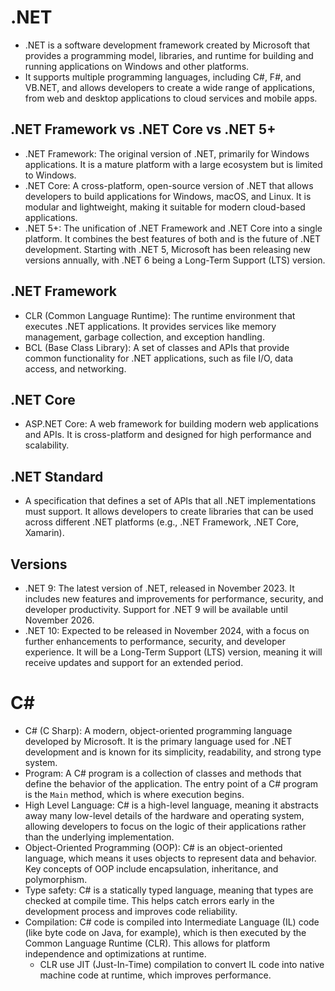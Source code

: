 # .NET

- .NET is a software development framework created by Microsoft that provides a programming model, libraries, and runtime for building and running applications on Windows and other platforms.
- It supports multiple programming languages, including C#, F#, and VB.NET, and allows developers to create a wide range of applications, from web and desktop applications to cloud services and mobile apps.

## .NET Framework vs .NET Core vs .NET 5+

- .NET Framework: The original version of .NET, primarily for Windows applications. It is a mature platform with a large ecosystem but is limited to Windows.
- .NET Core: A cross-platform, open-source version of .NET that allows developers to build applications for Windows, macOS, and Linux. It is modular and lightweight, making it suitable for modern cloud-based applications.
- .NET 5+: The unification of .NET Framework and .NET Core into a single platform. It combines the best features of both and is the future of .NET development. Starting with .NET 5, Microsoft has been releasing new versions annually, with .NET 6 being a Long-Term Support (LTS) version.

## .NET Framework

- CLR (Common Language Runtime): The runtime environment that executes .NET applications. It provides services like memory management, garbage collection, and exception handling.
- BCL (Base Class Library): A set of classes and APIs that provide common functionality for .NET applications, such as file I/O, data access, and networking.

## .NET Core

- ASP.NET Core: A web framework for building modern web applications and APIs. It is cross-platform and designed for high performance and scalability.

## .NET Standard

- A specification that defines a set of APIs that all .NET implementations must support. It allows developers to create libraries that can be used across different .NET platforms (e.g., .NET Framework, .NET Core, Xamarin).

## Versions

- .NET 9: The latest version of .NET, released in November 2023. It includes new features and improvements for performance, security, and developer productivity. Support for .NET 9 will be available until November 2026.
- .NET 10: Expected to be released in November 2024, with a focus on further enhancements to performance, security, and developer experience. It will be a Long-Term Support (LTS) version, meaning it will receive updates and support for an extended period.

# C#

- C# (C Sharp): A modern, object-oriented programming language developed by Microsoft. It is the primary language used for .NET development and is known for its simplicity, readability, and strong type system.
- Program: A C# program is a collection of classes and methods that define the behavior of the application. The entry point of a C# program is the `Main` method, which is where execution begins.
- High Level Language: C# is a high-level language, meaning it abstracts away many low-level details of the hardware and operating system, allowing developers to focus on the logic of their applications rather than the underlying implementation.
- Object-Oriented Programming (OOP): C# is an object-oriented language, which means it uses objects to represent data and behavior. Key concepts of OOP include encapsulation, inheritance, and polymorphism.
- Type safety: C# is a statically typed language, meaning that types are checked at compile time. This helps catch errors early in the development process and improves code reliability.
- Compilation: C# code is compiled into Intermediate Language (IL) code (like byte code on Java, for example), which is then executed by the Common Language Runtime (CLR). This allows for platform independence and optimizations at runtime.
  - CLR use JIT (Just-In-Time) compilation to convert IL code into native machine code at runtime, which improves performance.
